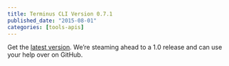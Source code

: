 ```yaml
---
title: Terminus CLI Version 0.7.1
published_date: "2015-08-01"
categories: [tools-apis]
---
```

Get the [latest version](https://github.com/pantheon-systems/cli/releases/). We’re steaming ahead to a 1.0 release and can use your help over on GitHub.
